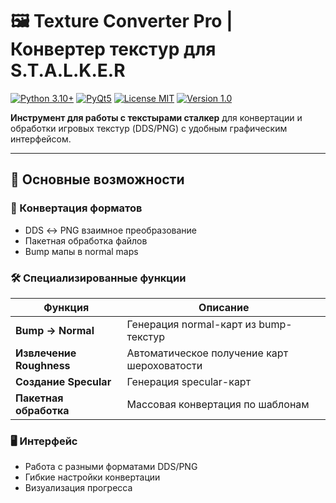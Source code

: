 # 🖼️ Texture Converter Pro | Конвертер текстур для S.T.A.L.K.E.R

[![Python 3.10+](https://img.shields.io/badge/Python-3.10+-%233776AB?logo=python)](https://python.org)
[![PyQt5](https://img.shields.io/badge/GUI-PyQt5-%2341CD52?logo=qt)](https://pypi.org/project/PyQt5/)
[![License MIT](https://img.shields.io/badge/License-MIT-%23green)](LICENSE)
[![Version 1.0](https://img.shields.io/badge/Version-1.0-%23blueviolet)](CHANGELOG.md)

**Инструмент для работы с текстырами сталкер** для конвертации и обработки игровых текстур (DDS/PNG) с удобным графическим интерфейсом.

---

## 🌟 Основные возможности

### 🔄 Конвертация форматов
- DDS ↔ PNG взаимное преобразование
- Пакетная обработка файлов
- Bump мапы в normal maps

### 🛠️ Специализированные функции
| Функция | Описание |
|---------|----------|
| **Bump → Normal** | Генерация normal-карт из bump-текстур |
| **Извлечение Roughness** | Автоматическое получение карт шероховатости |
| **Создание Specular** | Генерация specular-карт |
| **Пакетная обработка** | Массовая конвертация по шаблонам |

### 🖥️ Интерфейс
- Работа с разными форматами DDS/PNG
- Гибкие настройки конвертации
- Визуализация прогресса
